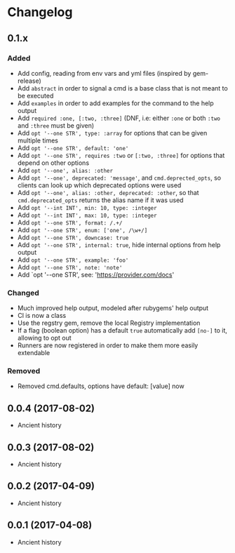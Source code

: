 # Changelog

## 0.1.x

### Added

* Add config, reading from env vars and yml files (inspired by gem-release)
* Add `abstract` in order to signal a cmd is a base class that is not meant to be executed
* Add `examples` in order to add examples for the command to the help output
* Add `required :one, [:two, :three]` (DNF, i.e: either `:one` or both `:two` and `:three` must be given)
* Add `opt '--one STR', type: :array` for options that can be given multiple times
* Add `opt '--one STR', default: 'one'`
* Add `opt '--one STR', requires :two` or `[:two, :three]` for options that depend on other options
* Add `opt '--one', alias: :other`
* Add `opt '--one', deprecated: 'message'`, and `cmd.deprected_opts`, so clients can look up which deprecated options were used
* Add `opt '--one', alias: :other, deprecated: :other`, so that `cmd.deprecated_opts` returns the alias name if it was used
* Add `opt '--int INT', min: 10, type: :integer`
* Add `opt '--int INT', max: 10, type: :integer`
* Add `opt '--one STR', format: /.+/`
* Add `opt '--one STR', enum: ['one', /\w+/]`
* Add `opt '--one STR', downcase: true`
* Add `opt '--one STR', internal: true`, hide internal options from help output
* Add `opt '--one STR', example: 'foo'`
* Add `opt '--one STR', note: 'note'`
* Add `opt '--one STR', see: 'https://provider.com/docs'

### Changed

* Much improved help output, modeled after rubygems' help output
* Cl is now a class
* Use the regstry gem, remove the local Registry implementation
* If a flag (boolean option) has a default `true` automatically add `[no-]` to it, allowing to opt out
* Runners are now registered in order to make them more easily extendable

### Removed

* Removed cmd.defaults, options have default: [value] now

## 0.0.4 (2017-08-02)

* Ancient history

## 0.0.3 (2017-08-02)

* Ancient history

## 0.0.2 (2017-04-09)

* Ancient history

## 0.0.1 (2017-04-08)

* Ancient history

